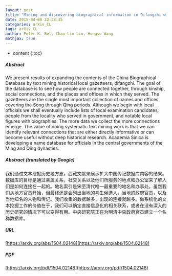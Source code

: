 ```yaml
---
layout: post
title: "Mining and discovering biographical information in Difangzhi with a language-model-based approach"
date: 2015-04-08 22:38:35
categories: arXiv_CL
tags: arXiv_CL
author: Peter K. Bol, Chao-Lin Liu, Hongsu Wang
mathjax: true
---
```


* content
{:toc}

##### Abstract
We present results of expanding the contents of the China Biographical Database by text mining historical local gazetteers, difangzhi. The goal of the database is to see how people are connected together, through kinship, social connections, and the places and offices in which they served. The gazetteers are the single most important collection of names and offices covering the Song through Qing periods. Although we begin with local officials we shall eventually include lists of local examination candidates, people from the locality who served in government, and notable local figures with biographies. The more data we collect the more connections emerge. The value of doing systematic text mining work is that we can identify relevant connections that are either directly informative or can become useful without deep historical research. Academia Sinica is developing a name database for officials in the central governments of the Ming and Qing dynasties.

##### Abstract (translated by Google)
我们通过文本挖掘历史地方志，西藏文献来展示扩大中国传记数据库内容的结果。数据库的目标是通过亲属关系，社交关系以及他们所服务的地点和办公室来了解人们是如何连接在一起的。地名索引是宋至清代唯一最重要的地名和办事处。虽然我们从地方官员开始，但最终还是会列出当地的考生候选人，当地的政府官员，以及当地知名的人物和传记。我们收集的数据越多，出现的连接就越多。做系统化的文本挖掘工作的价值在于，我们可以确定直接信息化的相关联系，或者在没有深入的历史研究的情况下可以变得有用。中央研究院正在为明清中央政府官员建立一个名称数据库。

##### URL
[https://arxiv.org/abs/1504.02148](https://arxiv.org/abs/1504.02148)

##### PDF
[https://arxiv.org/pdf/1504.02148](https://arxiv.org/pdf/1504.02148)

